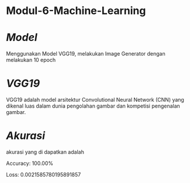# Modul-6-Machine-Learning

# *Model*
Menggunakan Model VGG19, melakukan Image Generator dengan melakukan 10 epoch

# *VGG19*
VGG19 adalah model arsitektur Convolutional Neural Network (CNN) yang dikenal luas dalam dunia pengolahan gambar dan kompetisi pengenalan gambar.

# *Akurasi* 
akurasi yang di dapatkan adalah

Accuracy: 100.00%

Loss: 0.0021585780195891857
